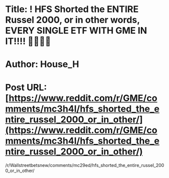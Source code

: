 # Title: ! HFS Shorted the ENTIRE Russel 2000, or in other words, EVERY SINGLE ETF WITH GME IN IT!!!! 🕵️‍♀️🤬🤬
# Author: House_H
# Post URL: [https://www.reddit.com/r/GME/comments/mc3h4l/hfs_shorted_the_entire_russel_2000_or_in_other/](https://www.reddit.com/r/GME/comments/mc3h4l/hfs_shorted_the_entire_russel_2000_or_in_other/)


/r/Wallstreetbetsnew/comments/mc29ed/hfs_shorted_the_entire_russel_2000_or_in_other/